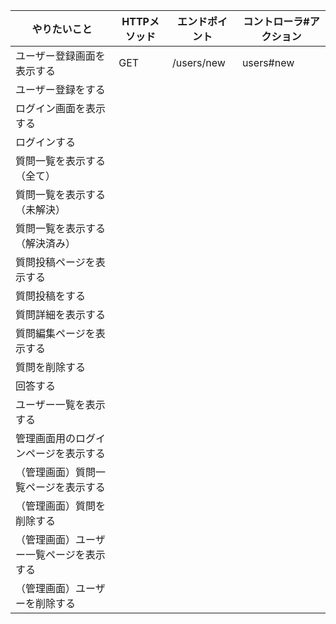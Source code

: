 | やりたいこと |	HTTPメソッド	| エンドポイント	| コントローラ#アクション |
| --- | --- | --- | --- |
|ユーザー登録画面を表示する	| GET	| /users/new | users#new |
|ユーザー登録をする		|	
|ログイン画面を表示する|			
|ログインする			|
|質問一覧を表示する（全て）|			
|質問一覧を表示する（未解決）|			
|質問一覧を表示する（解決済み）|			
|質問投稿ページを表示する		|	
|質問投稿をする			|
|質問詳細を表示する	|		
|質問編集ページを表示する	|		
|質問を削除する	|
|回答する		|
|ユーザー一覧を表示する	|		
|管理画面用のログインページを表示する	|		
|（管理画面）質問一覧ページを表示する	|		
|（管理画面）質問を削除する			|
|（管理画面）ユーザー一覧ページを表示する	|		
|（管理画面）ユーザーを削除する |